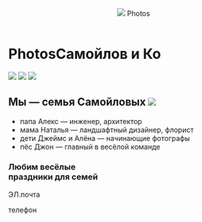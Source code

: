 <html>
    <body>
    <header>
        <img src="https://learn.logikaschool.com/uploads/2021/01/logo_0_1611261359.svg"/>
        <a> Photos </a>
    </header> 
    <main>
        <h1>  PhotosСамойлов и Ко </h1>
        <img class="one" src="https://learn.logikaschool.com/uploads/2021/01/happy-family-2284698_1920%201_0_1611261360.png"/>
        <img class="two" src="https://learn.logikaschool.com/uploads/2021/01/children-817368_1920%201_0_1611261360.png"/>
        <img class="three" src="https://learn.logikaschool.com/uploads/2021/01/house-1158139_1920%201_0_1611261360.png"/>
        <h2>Мы — семья Самойловых <img src="https://learn.logikaschool.com/uploads/2021/01/smile_0_1611261360.svg"/> </h2>
        <ul>
            <li>папа Алекс — инженер, архитектор</li>  
            <li>мама Наталья — ландшафтный дизайнер, флорист</li>
            <li>дети Джеймс и Алёна — начинающие фотографы</li>
            <li>пёс Джон — главный в весёлой команде</li>
        </ul>
        <h3> Любим весёлые <br/>праздники для семей</h3>
    </main> 
        <footer>
            <p> ЭЛ.почта </p>
            <p> телефон </p>
        </footer>
    </body>
</html>
